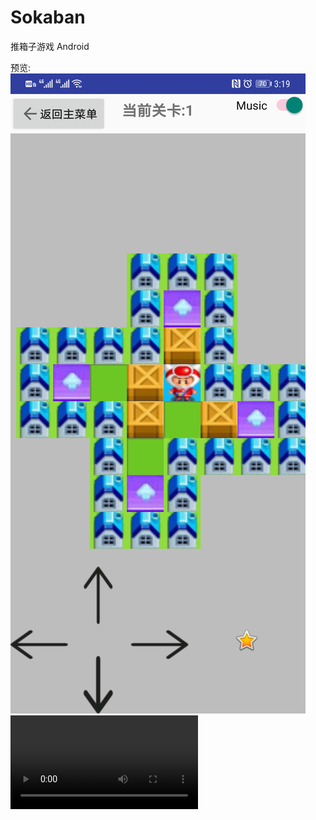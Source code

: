 # Sokaban
推箱子游戏 Android

预览:
![image](https://github.com/TheDawnCc/Sokaban/blob/master/Preview/PreviewImg2.jpg)
![video](https://github.com/TheDawnCc/Sokaban/blob/master/Preview/PreviewVideo.mp4)
